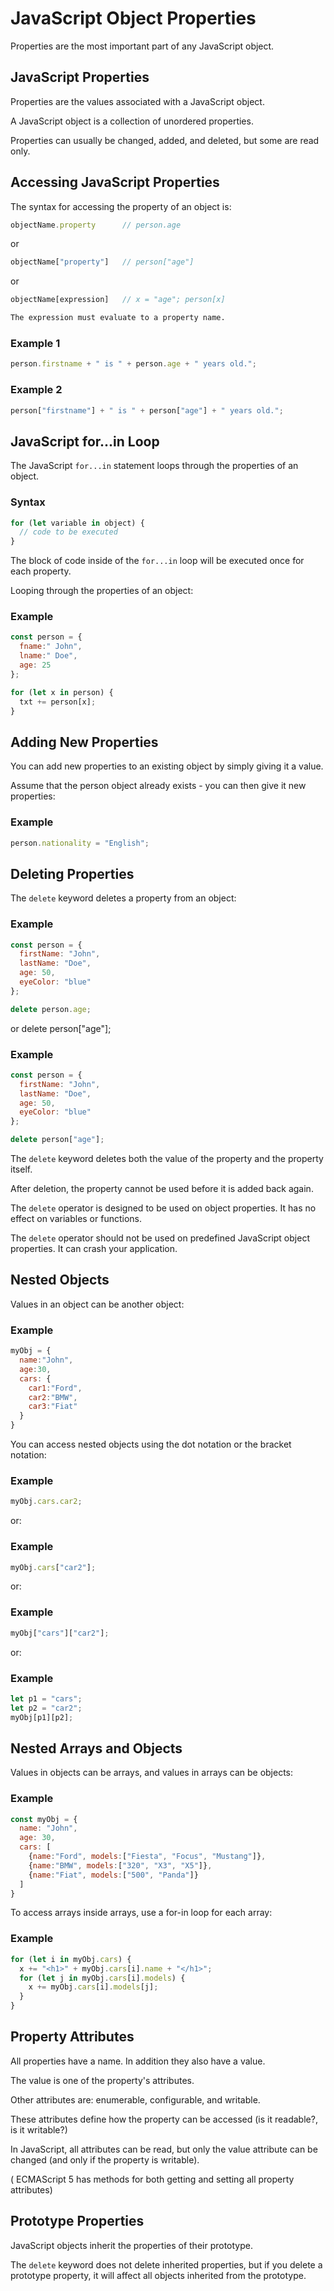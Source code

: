 # JavaScript Object Properties
Properties are the most important part of any JavaScript object.


## JavaScript Properties
Properties are the values associated with a JavaScript object.

A JavaScript object is a collection of unordered properties.

Properties can usually be changed, added, and deleted, but some are read only.

## Accessing JavaScript Properties
The syntax for accessing the property of an object is:
```js
objectName.property      // person.age
```

or
```js
objectName["property"]   // person["age"]
```

or
```js
objectName[expression]   // x = "age"; person[x]
```

```css
The expression must evaluate to a property name.
```

### Example 1
```js
person.firstname + " is " + person.age + " years old.";
```

### Example 2
```js
person["firstname"] + " is " + person["age"] + " years old.";
```


## JavaScript for...in Loop
The JavaScript `for...in` statement loops through the properties of an object.

### Syntax
```js
for (let variable in object) {
  // code to be executed
}
```

The block of code inside of the `for...in` loop will be executed once for each property.

Looping through the properties of an object:

### Example
```js
const person = {
  fname:" John",
  lname:" Doe",
  age: 25
};

for (let x in person) {
  txt += person[x];
}
```


## Adding New Properties
You can add new properties to an existing object by simply giving it a value.

Assume that the person object already exists - you can then give it new properties:

### Example
```js
person.nationality = "English";
```


## Deleting Properties
The `delete` keyword deletes a property from an object:

### Example
```js
const person = {
  firstName: "John",
  lastName: "Doe",
  age: 50,
  eyeColor: "blue"
};

delete person.age;
```

or delete person["age"];

### Example
```js
const person = {
  firstName: "John",
  lastName: "Doe",
  age: 50,
  eyeColor: "blue"
};

delete person["age"];
```


The `delete` keyword deletes both the value of the property and the property itself.

After deletion, the property cannot be used before it is added back again.

The `delete` operator is designed to be used on object properties. It has no effect on variables or functions.

The `delete` operator should not be used on predefined JavaScript object properties. It can crash your application.



## Nested Objects
Values in an object can be another object:

### Example
```js
myObj = {
  name:"John",
  age:30,
  cars: {
    car1:"Ford",
    car2:"BMW",
    car3:"Fiat"
  }
}
```

You can access nested objects using the dot notation or the bracket notation:

### Example
```js
myObj.cars.car2;
```

or:

### Example
```js
myObj.cars["car2"];
```

or:

### Example
```js
myObj["cars"]["car2"];
```

or:

### Example
```js
let p1 = "cars";
let p2 = "car2";
myObj[p1][p2];
```


## Nested Arrays and Objects
Values in objects can be arrays, and values in arrays can be objects:

### Example
```js
const myObj = {
  name: "John",
  age: 30,
  cars: [
    {name:"Ford", models:["Fiesta", "Focus", "Mustang"]},
    {name:"BMW", models:["320", "X3", "X5"]},
    {name:"Fiat", models:["500", "Panda"]}
  ]
}
```


To access arrays inside arrays, use a for-in loop for each array:

### Example
```js
for (let i in myObj.cars) {
  x += "<h1>" + myObj.cars[i].name + "</h1>";
  for (let j in myObj.cars[i].models) {
    x += myObj.cars[i].models[j];
  }
}
```



## Property Attributes
All properties have a name. In addition they also have a value.

The value is one of the property's attributes.

Other attributes are: enumerable, configurable, and writable.

These attributes define how the property can be accessed (is it readable?, is it writable?)

In JavaScript, all attributes can be read, but only the value attribute can be changed (and only if the property is writable).

( ECMAScript 5 has methods for both getting and setting all property attributes)


## Prototype Properties
JavaScript objects inherit the properties of their prototype.

The `delete` keyword does not delete inherited properties, but if you delete a prototype property, it will affect all objects inherited from the prototype.